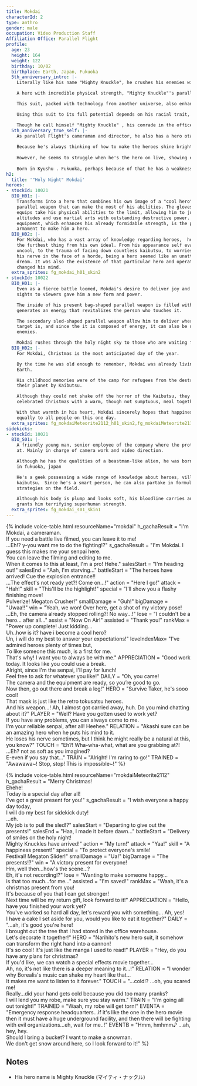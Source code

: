 ```yaml
---
title: Mokdai
characterId: 2
type: anthro
gender: male
occupation: Video Production Staff
Affiliation Office: Parallel Flight
profile:
  age: 23
  height: 164
  weight: 122
  birthday: 10/02
  birthplace: Earth, Japan, Fukuoka
  5th_anniversary_intro: |-
    Literally like his name "Mighty Knuckle", he crushes his enemies with his fist!

    A hero with incredible physical strength, "Mighty Knuckle"'s parallel weapon is a      powered suit that amplifies his natural superhuman power.

    This suit, packed with technology from another universe, also enhance hearing and      vision, at the cost of being extremely heavy.

    Using this suit to its full potential depends on his racial trait, but it seems he     himself aren't very aware of his superhuman strength.

    Though he call himself "Mighty Knuckle" , his comrade in the office tend to call       him by his name which makes him a little dissatisfied.
  5th_anniversary_true_self: |-
    As parallel Flight's cameraman and director, he also has a hero otaku side.
    
    Because he's always thinking of how to make the heroes shine brighter on camera,       his directing play a role on the acquisition of ViewPower and has become the           signature feature of Parallel Flight's Live.
    
    However, he seems to struggle when he's the hero on live, showing embarassed,          depressed, sometimes a little proud, his emotion keeps changing.
    
    Born in Kyushu . Fukuoka, perhaps because of that he has a weakness for Fukuoka's      specialties, whenever Orient City held a regional product exhibitions he always        visit without hesitation.
h2:
  title: '"Holy Night" Mokdai'
heroes:
- stockId: 10021
  BIO_H01: |-
    Transforms into a hero that combines his own image of a "cool hero" with a
    parallel weapon that can make the most of his abilities. The gloves and shoes he
    equips take his physical abilities to the limit, allowing him to jump high
    altitudes and use martial arts with outstanding destructive power. This
    equipment, which enhances his already formidable strength, is the perfect
    armament to make him a hero.
  BIO_H02: |-
    For Mokdai, who has a vast array of knowledge regarding heroes,  he himself was
    the furthest thing from his own ideal. From his appearance self evaluated as
    uncool, to the trauma of facing down countless kaibutsu, to worries of losing
    his nerve in the face of a horde, being a hero seemed like an unattainable
    dream. It was also the existence of that particular hero and operator that
    changed his mind.
  extra_sprites: fg_mokdai_h01_skin2
- stockId: 10022
  BIO_H01: |-
    Even as a fierce battle loomed, Mokdai's desire to deliver joy and gorgeous
    sights to viewers gave him a new form and power.

    The inside of his present bag-shaped parallel weapon is filled with ether, and
    generates an energy that revitalizes the person who touches it.

    The secondary sled-shaped parallel weapon allow him to deliver wherever the
    target is, and since the it is composed of energy, it can also be used to attack
    enemies.

    Mokdai rushes through the holy night sky to those who are waiting for Christmas.
  BIO_H02: |-
    For Mokdai, Christmas is the most anticipated day of the year.

    By the time he was old enough to remember, Mokdai was already living his life on
    Earth.

    His childhood memories were of the camp for refugees from the destruction of
    their planet by Kaibutsu.

    Although they could not shake off the horror of the Kaibutsu, they still
    celebrated Christmas with a warm, though not sumptuous, meal together.

    With that warmth in his heart, Mokdai sincerely hopes that happiness will come
    equally to all people on this one day.
  extra_sprites: fg_mokdaiMeteorite2112_h01_skin2,fg_mokdaiMeteorite2112_h01_skin3,fg_mokdaiMeteorite2112_h02_skin2,fg_mokdaiMeteorite2112_h02_skin3,fg_mokdaiMeteorite2112_h02_skin4,fg_mokdaiMeteorite2112_h02_skin5
sidekicks:
- stockId: 10021
  BIO_S01: |-
    A friendly young man, senior employee of the company where the protagonist works
    at. Mainly in charge of camera work and video direction.

    Although he has the qualities of a beastman-like alien, he was born and raised
    in fukuoka, japan

    He's a geek possessing a wide range of knowledge about heroes, villains, and
    kaibutsu、 Since he's a smart person, he can also partake in formulating
    strategies on the field.

    Although his body is plump and looks soft, his bloodline carries an effect that
    grants him terrifying superhuman strength.
  extra_sprites: fg_mokdai_s01_skin1
---
```


{% include voice-table.html resourceName="mokdai"
h_gachaResult = "I'm Mokdai, a cameraman.<br>If you need a battle live filmed, you can leave it to me!<br>...Eh!? y-you want me to do the fighting!?"
s_gachaResult = "I'm Mokdai. I guess this makes me your senpai here.<br>You can leave the filming and editing to me.<br>When it comes to this at least, I'm a pro! Hehe."
salesStart = "I'm heading out!"
salesEnd = "Aah, I'm starving..."
battleStart = "The heroes have arrived! Cue the explosion entrance!!<br>...The effect's not ready yet?! Come on...!"
action = "Here I go!"
attack = "Hah!"
skill = "This'll be the highlight!"
special = "I'll show you a flashy finishing move!<br>Pulverize! Megaton Crusher!"
smallDamage = "Guh!"
bigDamage = "Uwaa!!"
win = "Yeah, we won! Over here, get a shot of my victory pose!<br>...Eh, the camera already stopped rolling?! No way...!"
lose = "I couldn't be a hero... after all..."
assist = "Now On Air!"
assisted = "Thank you!"
rankMax = "Power up complete! Just kidding...<br>Uh..how is it? have i become a cool hero?<br>Un, i will do my best to answer your expectations!"
loveIndexMax= "I've admired heroes plenty of times but,<br>To like someone this much, is a first for me.<br>That's why! I want you to always be with me."
APPRECIATION = "Good work today. It looks like you could use a break.<br>Alright, since I'm the senpai, I'll pay for lunch!<br>Feel free to ask for whatever you like!"
DAILY = "Oh, you came!<br>The camera and the equipment are ready, so you’re good to go.<br>Now then, go out there and break a leg!"
HERO = "Survive Taker, he's sooo cool!<br>That mask is just like the retro  tokusatsu heroes. <br>And his weapon...! Ah, I almost got carried away, huh. Do you mind chatting about it?"
PLAYER = "Well?  Have you gotten used to work yet?<br>If you have any problems, you can always come to me.<br>I'm your reliable senpai, after all!  Heehee."
RELATION = "Akashi sure can be an amazing hero when he puts his mind to it.<br> He loses his nerve sometimes, but I think he might really be a natural at this, you know?"
TOUCH = "Eh?! Wha-wha-what, what are you grabbing at?!<br>...Eh? not as soft as you imagined?<br>E-even if you say that…"
TRAIN = "Alright! I'm raring to go!"
TRAINED = "Awawawa~! Stop, stop! This is impossible~!"
%}

{% include voice-table.html resourceName="mokdaiMeteorite2112"
h_gachaResult = "Merry Christmas!<br>Ehehe!<br>Today is a special day after all!<br>I've got a great present for you!"
s_gachaResult = "I wish everyone a happy day today,<br>I will do my best for sidekick duty!<br>…eh.<br>My job is to pull the sled!?"
salesStart = "Departing to give out the presents!"
salesEnd = "Haa, I made it before dawn…"
battleStart = "Delivery of smiles on the holy night!<br>Mighty Knuckles have arrived!"
action = "My turn!"
attack = "Yaa!"
skill = "A happiness present!"
special = "To protect everyone's smile!<br>Festival! Megaton Slider!"
smallDamage = "Ua!"
bigDamage = "The presents!?"
win = "A victory present for everyone!<br>Hm, well then…how's the scene…?<br>Eh, it's not recording!?"
lose = "Wanting to make someone happy…<br>is that too much…for me…"
assisted = "I'm saved!"
rankMax = "Waah, it's a christmas present from you!<br>It's because of you that I can get stronger!<br>Next time will be my return gift, look forward to it!"
APPRECIATION = "Hello, have you finished your work yet?<br>You've worked so hard all day, let's reward you with something... Ah, yes!<br>I have a cake I set aside for you, would you like to eat it together?"
DAILY = "…ah, it's good you're here!<br>I brought out the tree that I had stored in the office warehouse.<br>Let's decorate it together!"
HERO = "Narihito's new hero suit, it somehow can transform the right hand into a cannon!<br>It's so cool! It's just like the manga I used to read!"
PLAYER = "Hey, do you have any plans for christmas?<br>If you'd like, we can watch a special effects movie together...<br>Ah, no, it's not like there is a deeper meaning to it...!"
RELATION = "I wonder why Borealis's music can shake my heart like that…<br>It makes me want to listen to it forever."
TOUCH = "…cold!? …oh, you scared me!<br>Really…did your hand gets cold because you did too many pranks?<br>I will lend you my robe, make sure you stay warm."
TRAIN = "I'm going all out tonight!"
TRAINED = "Waah, my robe will get torn!"
EVENTA = "Emergency response headquarters…if it's like the one in the hero movie then it must have a huge underground facility, and then there will be fighting with evil organizations…eh, wait for me..!"
EVENTB = "Hmm, hmhmm♪  …ah, hey, hey.<br>Should I bring a bucket? I want to make a snowman.<br>We don't get snow around here, so I look forward to it!"
%}

## Notes

- His hero name is Mighty Knuckle (マイティ・ナックル)
